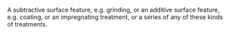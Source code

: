 A subtractive surface feature, e.g. grinding, or an additive surface feature, e.g. coating, or an impregnating treatment, or a series of any of these kinds of treatments.
